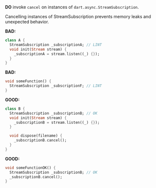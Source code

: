 
**DO** invoke `cancel` on instances of `dart.async.StreamSubscription`.

Cancelling instances of StreamSubscription prevents memory leaks and unexpected
behavior.

**BAD:**
```dart
class A {
  StreamSubscription _subscriptionA; // LINT
  void init(Stream stream) {
    _subscriptionA = stream.listen((_) {});
  }
}
```

**BAD:**
```dart
void someFunction() {
  StreamSubscription _subscriptionF; // LINT
}
```

**GOOD:**
```dart
class B {
  StreamSubscription _subscriptionB; // OK
  void init(Stream stream) {
    _subscriptionB = stream.listen((_) {});
  }

  void dispose(filename) {
    _subscriptionB.cancel();
  }
}
```

**GOOD:**
```dart
void someFunctionOK() {
  StreamSubscription _subscriptionB; // OK
  _subscriptionB.cancel();
}
```

